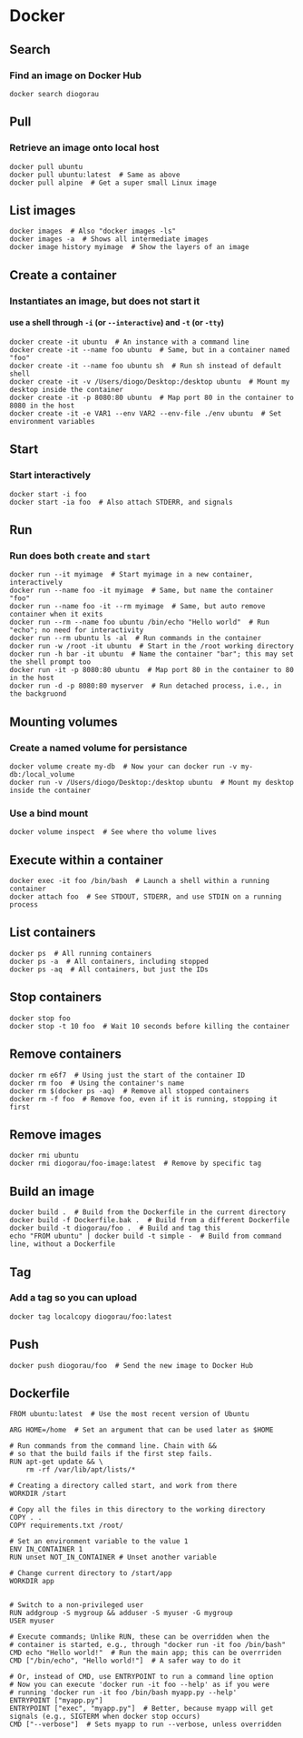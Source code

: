 #  Docker

## Search
### Find an image on Docker Hub
    docker search diogorau


## Pull
### Retrieve an image onto local host
    docker pull ubuntu
    docker pull ubuntu:latest  # Same as above
    docker pull alpine  # Get a super small Linux image
    
    
## List images
    docker images  # Also "docker images -ls"
    docker images -a  # Shows all intermediate images
    docker image history myimage  # Show the layers of an image
    

## Create a container
### Instantiates an image, but does not start it
#### use a shell through `-i` (or `--interactive`) and `-t` (or `-tty`)
    docker create -it ubuntu  # An instance with a command line
    docker create -it --name foo ubuntu  # Same, but in a container named "foo"
    docker create -it --name foo ubuntu sh  # Run sh instead of default shell
    docker create -it -v /Users/diogo/Desktop:/desktop ubuntu  # Mount my desktop inside the container
    docker create -it -p 8080:80 ubuntu  # Map port 80 in the container to 8080 in the host
    docker create -it -e VAR1 --env VAR2 --env-file ./env ubuntu  # Set environment variables
    
    
## Start
### Start interactively
    docker start -i foo
    docker start -ia foo  # Also attach STDERR, and signals


## Run
### Run does both `create` and `start`
    docker run --it myimage  # Start myimage in a new container, interactively
    docker run --name foo -it myimage  # Same, but name the container "foo"
    docker run --name foo -it --rm myimage  # Same, but auto remove container when it exits
    docker run --rm --name foo ubuntu /bin/echo "Hello world"  # Run "echo"; no need for interactivity
    docker run --rm ubuntu ls -al  # Run commands in the container
    docker run -w /root -it ubuntu  # Start in the /root working directory
    docker run -h bar -it ubuntu  # Name the container "bar"; this may set the shell prompt too
    docker run -it -p 8080:80 ubuntu  # Map port 80 in the container to 80 in the host
    docker run -d -p 8080:80 myserver  # Run detached process, i.e., in the backgruond


## Mounting volumes
### Create a named volume for persistance
    docker volume create my-db  # Now your can docker run -v my-db:/local_volume
    docker run -v /Users/diogo/Desktop:/desktop ubuntu  # Mount my desktop inside the container
    
    
### Use a bind mount
    docker volume inspect  # See where tho volume lives


## Execute within a container
    docker exec -it foo /bin/bash  # Launch a shell within a running container
    docker attach foo  # See STDOUT, STDERR, and use STDIN on a running process


## List containers
    docker ps  # All running containers
    docker ps -a  # All containers, including stopped
    docker ps -aq  # All containers, but just the IDs
    
    
## Stop containers
    docker stop foo
    docker stop -t 10 foo  # Wait 10 seconds before killing the container


## Remove containers
    docker rm e6f7  # Using just the start of the container ID
    docker rm foo  # Using the container's name
    docker rm $(docker ps -aq)  # Remove all stopped containers
    docker rm -f foo  # Remove foo, even if it is running, stopping it first


## Remove images
    docker rmi ubuntu
    docker rmi diogorau/foo-image:latest  # Remove by specific tag 


## Build an image
    docker build .  # Build from the Dockerfile in the current directory
    docker build -f Dockerfile.bak .  # Build from a different Dockerfile
    docker build -t diogorau/foo .  # Build and tag this
    echo "FROM ubuntu" | docker build -t simple -  # Build from command line, without a Dockerfile
    
    
## Tag
### Add a tag so you can upload
    docker tag localcopy diogorau/foo:latest
    
    
## Push
    docker push diogorau/foo  # Send the new image to Docker Hub
    

## Dockerfile
    FROM ubuntu:latest  # Use the most recent version of Ubuntu
    
    ARG HOME=/home  # Set an argument that can be used later as $HOME
    
    # Run commands from the command line. Chain with &&
    # so that the build fails if the first step fails.
    RUN apt-get update && \
        rm -rf /var/lib/apt/lists/*
        
    # Creating a directory called start, and work from there
    WORKDIR /start
    
    # Copy all the files in this directory to the working directory
    COPY . .
    COPY requirements.txt /root/
    
    # Set an environment variable to the value 1
    ENV IN_CONTAINER 1
    RUN unset NOT_IN_CONTAINER # Unset another variable
    
    # Change current directory to /start/app
    WORKDIR app
    
    
    # Switch to a non-privileged user
    RUN addgroup -S mygroup && adduser -S myuser -G mygroup
    USER myuser
    
    # Execute commands; Unlike RUN, these can be overridden when the
    # container is started, e.g., through "docker run -it foo /bin/bash"
    CMD echo "Hello world!"  # Run the main app; this can be overrriden
    CMD ["/bin/echo", "Hello world!"]  # A safer way to do it
    
    # Or, instead of CMD, use ENTRYPOINT to run a command line option
    # Now you can execute 'docker run -it foo --help' as if you were
    # running 'docker run -it foo /bin/bash myapp.py --help'
    ENTRYPOINT ["myapp.py"]  
    ENTRYPOINT ["exec", "myapp.py"]  # Better, because myapp will get signals (e.g., SIGTERM when docker stop occurs)
    CMD ["--verbose"]  # Sets myapp to run --verbose, unless overridden

